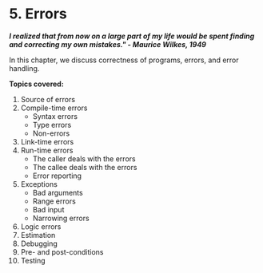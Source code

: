 # 5. Errors

**_I realized that from now on a large part of my life would be spent finding and correcting my own mistakes." - Maurice Wilkes, 1949_**

In this chapter, we discuss correctness of programs, errors, and error handling. 

**Topics covered:**
1. Source of errors
2. Compile-time errors
   - Syntax errors
   - Type errors
   - Non-errors
3. Link-time errors
4. Run-time errors
   - The caller deals with the errors
   - The callee deals with the errors 
   - Error reporting
5. Exceptions
   - Bad arguments
   - Range errors
   - Bad input
   - Narrowing errors
6. Logic errors
7. Estimation
8. Debugging
9. Pre- and post-conditions
10. Testing
